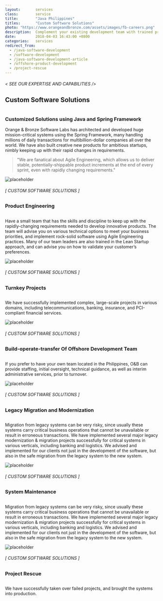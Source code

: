 ```yaml
---
layout:       services
class:        service
title:        "Java Philippines"
titles:       "Custom Software Solutions"
photo: "https://www.orangeandbronze.com/assets/images/fb-careers.png"
description:  Complement your existing development team with trained professionals.
date:         2018-04-03 16:43:00 +0800
categories:   services
redirect_from:
  - /java-software-development
  - /software-development
  - /java-software-development-article
  - /offshore-product-development
  - /project-rescue
---
```


<div id="serviceContent1" class="section-content">
  <div class="section-title">
    <H6>
      &lt; SEE OUR EXPERTISE AND CAPABILITIES /&gt;
    </H6>
    <H2>Custom Software Solutions</H2>
    <img class="bg" src="{{ "assets/images/title-services.png" | relative_url }}" alt="" />
  </div>
  <div class="row mb20">
    <div class="col-12">
      <H3>Customized Solutions using Java and Spring Framework</H3>
      <p>Orange & Bronze Software Labs has architected and developed huge mission-critical systems using the Spring Framework, many handling millions of daily transactions for multibillion-dollar companies all over the world. We have also built creative new products for ambitious startups, nimbly keeping up with their rapid changes in requirements.</p>
    </div>
    <div class="col-12">
      <blockquote>
        "We are fanatical about Agile Engineering, which allows us to deliver stable, potentially-shippable product increments at the end of every sprint, even with rapidly changing requirements."
      </blockquote>
    </div>
  </div>
  <div class="row mb20">
    <div class="col-4 d-none d-sm-block text-right">
      <img src="{{ "assets/images/ico-7.png" | relative_url }}" class="img-fluid feature-ico" alt="placeholder" />
    </div>
    <div class="col-sm-8 col-lg-7">
      <H6>[ CUSTOM SOFTWARE SOLUTIONS ]</H6>
      <H3>Product Engineering</H3>
      <img src="{{ "assets/images/hr.svg" | relative_url }}" alt="" class="hr" />
      <p>
        Have a small team that has the skills and discipline to keep up with the rapidly-changing requirements needed to develop innovative products. The team will advise you on various technical options to meet your business priorities, and implement rock-solid software using Agile Engineering practices. Many of our team leaders are also trained in the Lean Startup approach, and can advise you on how to validate your customer’s preferences.
      </p>
    </div>
  </div>
  <div class="row mb20">
    <div class="col-4 col-4 d-none d-sm-block text-right">
      <img src="{{ "assets/images/ico-5.png" | relative_url }}" class="img-fluid feature-ico" alt="placeholder" />
    </div>
    <div class="col-sm-8 col-lg-7">
      <H6>[ CUSTOM SOFTWARE SOLUTIONS ]</H6>
      <H3>Turnkey Projects</H3>
      <img src="{{ "assets/images/hr.svg" | relative_url }}" alt="" class="hr" />
      <p>
        We have successfully implemented complex, large-scale projects in various domains, including telecommunications, banking, insurance, and PCI-compliant financial services.
      </p>
    </div>
  </div>
  <div class="row mb20">
    <div class="col-4 col-4 d-none d-sm-block text-right">
      <img src="{{ "assets/images/ico-1.png" | relative_url }}" class="img-fluid feature-ico" alt="placeholder" />
    </div>
    <div class="col-sm-8 col-lg-7">
      <H6>[ CUSTOM SOFTWARE SOLUTIONS ]</H6>
      <H3>Build-operate-transfer Of Offshore Development Team</H3>
      <img src="{{ "assets/images/hr.svg" | relative_url }}" alt="" class="hr" />
      <p>
        If you prefer to have your own team located in the Philippines, O&B can provide staffing, initial oversight, technical guidance, as well as interim administrative services, prior to turnover.
      </p>
    </div>
  </div>
  <div class="row mb20">
    <div class="col-4 d-none d-sm-block text-right">
      <img src="{{ "assets/images/ico-6.png" | relative_url }}" class="img-fluid feature-ico" alt="placeholder" />
    </div>
    <div class="col-sm-8 col-lg-7">
      <H6>[ CUSTOM SOFTWARE SOLUTIONS ]</H6>
      <H3>Legacy Migration and Modernization</H3>
      <img src="{{ "assets/images/hr.svg" | relative_url }}" alt="" class="hr" />
      <p>
        Migration from legacy systems can be very risky, since usually these systems carry critical business operations that cannot be unavailable or result in erroneous transactions. We have implemented several major legacy modernization & migration projects successfully for critical systems in various verticals, including banking and logistics. We advised and implemented for our clients not just in the development of the software, but also in the safe migration from the legacy system to the new system.
      </p>
    </div>
  </div>
  <div class="row mb20">
    <div class="col-4 d-none d-sm-block text-right">
      <img src="{{ "assets/images/ico-8.png" | relative_url }}" class="img-fluid feature-ico" alt="placeholder" />
    </div>
    <div class="col-sm-8 col-lg-7">
      <H6>[ CUSTOM SOFTWARE SOLUTIONS ]</H6>
      <H3>System Maintenance</H3>
      <img src="{{ "assets/images/hr.svg" | relative_url }}" alt="" class="hr" />
      <p>
        Migration from legacy systems can be very risky, since usually these systems carry critical business operations that cannot be unavailable or result in erroneous transactions. We have implemented several major legacy modernization & migration projects successfully for critical systems in various verticals, including banking and logistics. We advised and implemented for our clients not just in the development of the software, but also in the safe migration from the legacy system to the new system.
      </p>
    </div>
  </div>
  <div class="row mb20">
    <div class="col-4 d-none d-sm-block text-right">
      <img src="{{ "assets/images/ico-2.png" | relative_url }}" class="img-fluid feature-ico" alt="placeholder" />
    </div>
    <div class="col-sm-8 col-lg-7">
      <H6>[ CUSTOM SOFTWARE SOLUTIONS ]</H6>
      <H3>Project Rescue</H3>
      <img src="{{ "assets/images/hr.svg" | relative_url }}" alt="" class="hr" />
      <p>
        We have successfully taken over failed projects, and brought the systems into production.
      </p>
    </div>
  </div>
</div>